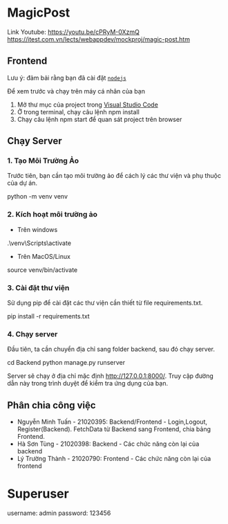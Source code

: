 # MagicPost

Link Youtube: https://youtu.be/cPRyM-0XzmQ
https://itest.com.vn/lects/webappdev/mockproj/magic-post.htm

## Frontend

Lưu ý: đảm bải rằng bạn đã cài đặt <code><a href="https://nodejs.org/en/download/">nodejs</a></code>

Để xem trước và chạy trên máy cá nhân của bạn

1. Mở thư mục của project trong <a href="https://code.visualstudio.com/download">Visual Studio Code</a>
2. Ở trong terminal, chạy câu lệnh npm install
3. Chạy câu lệnh npm start để quan sát project trên browser

## Chạy Server

### 1. Tạo Môi Trường Ảo

Trước tiên, bạn cần tạo môi trường ảo để cách lý các thư viện và phụ thuộc của dự án.

python -m venv venv

### 2. Kích hoạt môi trường ảo

- Trên windows

.\venv\Scripts\activate

- Trên MacOS/Linux

source venv/bin/activate

### 3. Cài đặt thư viện

Sử dụng pip để cài đặt các thư viện cần thiết từ file requirements.txt.

pip install -r requirements.txt

### 4. Chạy server

Đầu tiên, ta cần chuyển địa chỉ sang folder backend, sau đó chạy server.

cd Backend
python manage.py runserver

Server sẽ chạy ở địa chỉ mặc định http://127.0.0.1:8000/. Truy cập đường dẫn này trong trình duyệt để kiểm tra ứng dụng của bạn.

## Phân chia công việc

- Nguyễn Minh Tuấn - 21020395: Backend/Frontend - Login,Logout, Register(Backend). FetchData từ Backend sang Frontend, chia bảng Frontend.
- Hà Sơn Tùng - 21020398: Backend - Các chức năng còn lại của backend
- Lý Trường Thành - 21020790: Frontend - Các chức năng còn lại của frontend

# Superuser

username: admin
password: 123456
